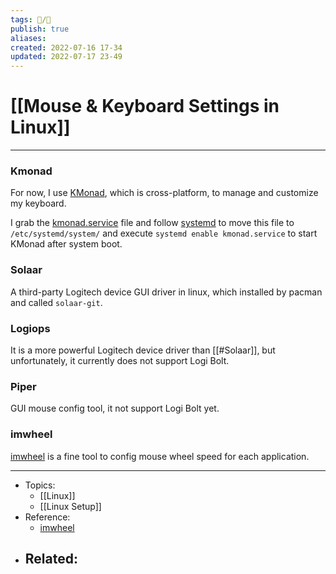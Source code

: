 ```yaml
---
tags: 📝️/🌱️
publish: true
aliases: 
created: 2022-07-16 17-34
updated: 2022-07-17 23-49
---
```


# [[Mouse & Keyboard Settings in Linux]]

---

### Kmonad
For now, I use [KMonad](https://github.com/kmonad/kmonad), which is cross-platform, to manage and customize my keyboard.

I grab the [kmonad.service](https://github.com/kmonad/kmonad/blob/master/startup/run) file and follow [systemd](https://wiki.archlinux.org/title/Systemd#Basic_systemctl_usage) to move this file to `/etc/systemd/system/` and execute `systemd enable kmonad.service` to start KMonad after system boot.

### Solaar
A third-party Logitech device GUI driver in linux, which installed by pacman and called `solaar-git`.

### Logiops
It is a more powerful Logitech device driver than [[#Solaar]], but unfortunately, it currently does not support Logi Bolt.

### Piper
GUI mouse config tool, it not support Logi Bolt yet.

### imwheel
[imwheel](https://wiki.archlinux.org/title/IMWheel) is a fine tool to config mouse wheel speed for each application.

---


- Topics: 
	- [[Linux]]
	- [[Linux Setup]]
- Reference:
	- [imwheel](https://wiki.archlinux.org/title/IMWheel)
- Related:
	- 
